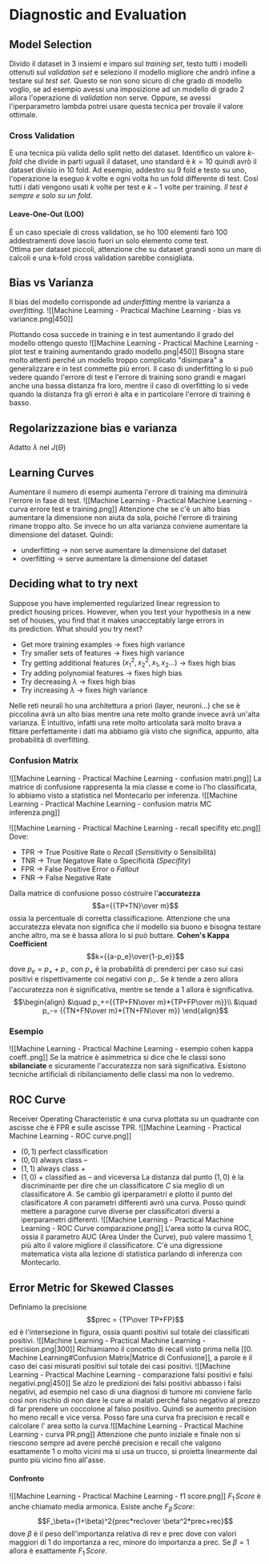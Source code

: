 # Diagnostic and Evaluation

## Model Selection
Divido il dataset in 3 insiemi e imparo sul *training set*, testo tutti i modelli ottenuti sul *validation set* e seleziono il modello migliore che andrò infine a testare sul *test set*. Questo se non sono sicuro di che grado di modello voglio, se ad esempio avessi una imposizione ad un modello di grado 2 allora l'operazione di *validation* non serve. Oppure, se avessi l'iperparametro lambda potrei usare questa tecnica per trovale il valore ottimale. 

### Cross Validation
È una tecnica più valida dello split netto del dataset. Identifico un valore *k-fold* che divide in parti uguali il dataset, uno standard è $k=10$ quindi avrò il dataset divisio in 10 fold. Ad esempio, addestro su 9 fold e testo su uno, l'operazione la eseguo $k$ volte e ogni volta ho un fold differente di test. Così tutti i dati vengono usati $k$ volte per test e $k-1$ volte per training. *Il test è sempre e solo su un fold*. 

#### Leave-One-Out (LOO)
È un caso speciale di cross validation, se ho 100 elementi farò 100 addestramenti dove lascio fuori un solo elemento come test.  
Ottima per dataset piccoli, attenzione che su dataset grandi sono un mare di calcoli e una k-fold cross validation sarebbe consigliata. 

## Bias vs Varianza
Il bias del modello corrisponde ad *underfitting* mentre la varianza a *overfitting*. 
![[Machine Learning - Practical Machine Learning - bias vs variance.png|450]]

Plottando cosa succede in training e in test aumentando il grado del modello ottengo questo ![[Machine Learning - Practical Machine Learning  - plot test e training aumentando grado modello.png|450]]
Bisogna stare molto attenti perché un modello troppo complicato "disimpara" a generalizzare e in test commette più errori.
Il caso di underfitting lo si può vedere quando l'errore di test e l'errore di training sono grandi e magari anche una bassa distanza fra loro, mentre il caso di overfitting lo si vede quando la distanza fra gli errori è alta e in particolare l'errore di training è basso. 

## Regolarizzazione bias e varianza
Adatto $\lambda$ nel $J(\Theta)$ 

## Learning Curves
Aumentare il numero di esempi aumenta l'errore di training ma diminuirà l'errore in fase di test. ![[Machine Learning - Practical Machine Learning  - curva errore test e training.png]]
Attenzione che se c'è un alto bias aumentare la dimensione non aiuta da sola, poiché l'errore di training rimane troppo alto. Se invece ho un alta varianza conviene aumentare la dimensione del dataset. Quindi:
- underfitting $\rightarrow$ non serve aumentare la dimensione del dataset
- overfitting $\rightarrow$ serve aumentare la dimensione del dataset

## Deciding what to try next
Suppose you have implemented regularized linear regression to predict housing prices. However, when you test your hypothesis in a new set of houses, you find that it makes unacceptably large errors in its prediction. What should you try next? ​

- Get more training examples​ $\rightarrow$ fixes high variance    
- Try smaller sets of features​ $\rightarrow$ fixes high variance    
- Try getting additional features​ $(x_1^2,x_2^2,x_1,x_2...)$ $\rightarrow$ fixes high bias    
- Try adding polynomial features​ $\rightarrow$ fixes high bias    
- Try decreasing​ $\lambda$ $\rightarrow$ fixes high bias    
- Try increasing​ $\lambda$ $\rightarrow$ fixes high variance

Nelle reti neurali ho una architettura a priori (layer, neuroni...) che se è piccolina avrà un alto bias mentre una rete molto grande invece avrà un'alta varianza. È intuitivo, infatti una rete molto articolata sarà molto brava a fittare perfettamente i dati ma abbiamo già visto che significa, appunto, alta probabilità di overfitting. 

### Confusion Matrix
![[Machine Learning - Practical Machine Learning  - confusion matri.png]]
La matrice di confusione rappresenta la mia classe e come io l'ho classificata, lo abbiamo visto a statistica nel Montecarlo per inferenza. ![[Machine Learning - Practical Machine Learning  - confusion matrix MC inferenza.png]]

![[Machine Learning - Practical Machine Learning - recall specifity etc.png]]
Dove:
- TPR $\rightarrow$ True Positive Rate o *Recall* (*Sensitivity* o Sensibilità)
- TNR $\rightarrow$ True Negatove Rate o Specificità (*Specifity*)
- FPR $\rightarrow$ False Positive Error o *Fallout*
- FNR $\rightarrow$ False Negative Rate

Dalla matrice di confusione posso costruire l'**accuratezza** $$a={{TP+TN}\over m}$$ossia la percentuale di corretta classificazione. Attenzione che una accuratezza elevata non significa che il modello sia buono e bisogna testare anche altro, ma se è bassa allora lo si può buttare. 
**Cohen's Kappa Coefficient** $$k={{a-p_e}\over{1-p_e}}$$dove $p_e=p_++p_-$ con $p_+$ è la probabilità di prenderci per caso sui casi positivi e rispettivamente coi negativi con $p_-$. Se $k$ tende a zero allora l'accuratezza non è significativa, mentre se tende a 1 allora è significativa. 
$$\begin{align}
&\quad p_+={{TP+FN\over m}*{TP+FP\over m}}\\
&\quad p_-= {{TN+FN\over m}*{TN+FN\over m}}
\end{align}$$
### Esempio
![[Machine Learning - Practical Machine Learning  - esempio cohen kappa coeff..png]]
Se la matrice è asimmetrica si dice che le classi sono **sbilanciate** e sicuramente l'accuratezza non sarà significativa. Esistono tecniche artificiali di ribilanciamento delle classi ma non lo vedremo.

## ROC Curve
Receiver Operating Characteristic è una curva plottata su un quadrante con ascisse che è FPR e sulle ascisse TPR. ![[Machine Learning - Practical Machine Learning  - ROC curve.png]]
- $(0,1)$ perfect classification​    
- $(0,0)$ always class –​    
- $(1,1)$ always class +     
- $(1,0)$ + classified as – and viceversa​
La distanza dal punto $(1,0)$ è la discriminante per dire che un classificatore $C$ sia meglio di un classificatore $A$. 
Se cambio gli iperparametri e plotto il punto del clasificatore $A$ con parametri differenti avrò una curva. Posso quindi mettere a paragone curve diverse per classificatori diversi a iperparametri differenti. ![[Machine Learning - Practical Machine Learning  - ROC Curve comparazione.png]]
L'area sotto la curva ROC, ossia il parametro AUC (Area Under the Curve), può valere massimo 1, più alto il valore migliore il classificatore. C'è una digressione matematica vista alla lezione di statistica parlando di inferenza con Montecarlo. 

## Error Metric for Skewed Classes
Definiamo la precisione $$prec = {TP\over TP+FP}$$ ed è l'intersezione in figura, ossia quanti positivi sul totale dei classificati positivi. ![[Machine Learning - Practical Machine Learning  -  precision.png|300]]
Richiamiamo il concetto di recall visto prima nella [[0. Machine Learning#Confusion Matrix|Matrice di Confusione]], a parole è il caso dei casi misurati positivi sul totale dei casi positivi. 
![[Machine Learning - Practical Machine Learning  - comparazione falsi positivi e falsi negativi.png|450]]
Se alzo le predizioni dei falsi positivi abbasso i falsi negativi, ad esempio nel caso di una diagnosi di tumore mi conviene farlo così non rischio di non dare le cure ai malati perché falso negativo al prezzo di far prendere un coccolone al falso positivo. Quindi se aumento precision ho meno recall e vice versa. 
Posso fare una curva fra precision e recall e calcolare l' area sotto la curva.![[Machine Learning - Practical Machine Learning  - curva PR.png]] Attenzione che punto iniziale e finale non si riescono sempre ad avere perché precision e recall che valgono esattamente 1 o molto vicini ma si usa un trucco, si proietta linearmente dal punto più vicino fino all'asse.
#### Confronto
![[Machine Learning - Practical Machine Learning  - f1 score.png]]
$F_1 \,Score$ è anche chiamato media armonica. Esiste anche $F_\beta \,Score$: $$F_\beta=(1+\beta)^2{prec*rec\over \beta^2*prec+rec}$$ dove $\beta$ è il peso dell'importanza relativa di rev e prec dove con valori maggiori di 1 do importanza a rec, minore do importanza a prec. Se $\beta = 1$ allora è esattamente $F_1\,Score$.
